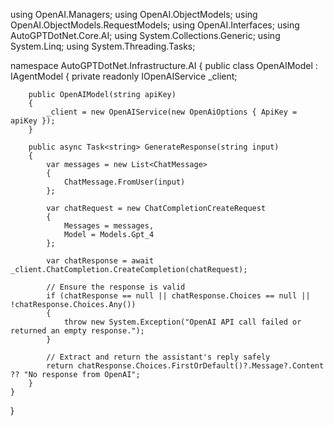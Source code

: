 using OpenAI.Managers;
using OpenAI.ObjectModels;
using OpenAI.ObjectModels.RequestModels;
using OpenAI.Interfaces;
using AutoGPTDotNet.Core.AI;
using System.Collections.Generic;
using System.Linq;
using System.Threading.Tasks;

namespace AutoGPTDotNet.Infrastructure.AI
{
    public class OpenAIModel : IAgentModel
    {
        private readonly IOpenAIService _client;

        public OpenAIModel(string apiKey)
        {
            _client = new OpenAIService(new OpenAiOptions { ApiKey = apiKey });
        }

        public async Task<string> GenerateResponse(string input)
        {
            var messages = new List<ChatMessage>
            {
                ChatMessage.FromUser(input)
            };

            var chatRequest = new ChatCompletionCreateRequest
            {
                Messages = messages,
                Model = Models.Gpt_4
            };

            var chatResponse = await _client.ChatCompletion.CreateCompletion(chatRequest);

            // Ensure the response is valid
            if (chatResponse == null || chatResponse.Choices == null || !chatResponse.Choices.Any())
            {
                throw new System.Exception("OpenAI API call failed or returned an empty response.");
            }

            // Extract and return the assistant's reply safely
            return chatResponse.Choices.FirstOrDefault()?.Message?.Content ?? "No response from OpenAI";
        }
    }
}
